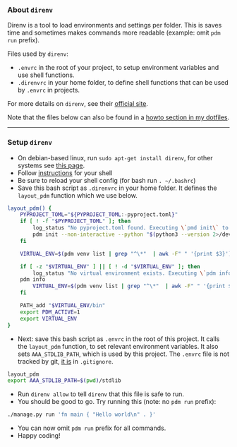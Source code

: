 
### About `direnv`

Direnv is a tool to load environments and settings per folder. This is saves time and sometimes makes commands more readable (example: omit `pdm run` prefix).

Files used by `direnv`:
* `.envrc` in the root of your project, to setup environment variables and use shell functions.
* `.direnvrc` in your home folder, to define shell functions that can be used by `.envrc` in projects.

For more details on `direnv`, see their [official site](https://direnv.net/).

Note that the files below can also be found in a [howto section in my dotfiles](https://github.com/lk16/dotfiles/blob/master/howto/direnv.md).

---

### Setup `direnv`

* On debian-based linux, run `sudo apt-get install direnv`, for other systems see [this page](https://direnv.net/docs/installation.html).
* Follow [instructions](https://direnv.net/docs/hook.html) for your shell
* Be sure to reload your shell config (for bash run `. ~/.bashrc`)
* Save this bash script as `.direnvrc` in your home folder. It defines the `layout_pdm` function which we use below.

```sh
layout_pdm() {
    PYPROJECT_TOML="${PYPROJECT_TOML:-pyproject.toml}"
    if [ ! -f "$PYPROJECT_TOML" ]; then
        log_status "No pyproject.toml found. Executing \`pmd init\` to create a \`$PYPROJECT_TOML\` first."
        pdm init --non-interactive --python "$(python3 --version 2>/dev/null | cut -d' ' -f2 | cut -d. -f1-2)"
    fi

    VIRTUAL_ENV=$(pdm venv list | grep "^\*"  | awk -F" " '{print $3}')

    if [ -z "$VIRTUAL_ENV" ] || [ ! -d "$VIRTUAL_ENV" ]; then
        log_status "No virtual environment exists. Executing \`pdm info\` to create one."
	pdm info
        VIRTUAL_ENV=$(pdm venv list | grep "^\*"  | awk -F" " '{print $3}')
    fi

    PATH_add "$VIRTUAL_ENV/bin"
    export PDM_ACTIVE=1
    export VIRTUAL_ENV
}
```

* Next: save this bash script as `.envrc` in the root of this project. It calls the `layout_pdm` function, to set relevant environment variables. It also sets `AAA_STDLIB_PATH`, which is used by this project. The `.envrc` file is not tracked by git, [it is](../.gitignore) in `.gitignore`.
```sh
layout_pdm
export AAA_STDLIB_PATH=$(pwd)/stdlib
```
* Run `direnv allow` to tell `direnv` that this file is safe to run.
* You should be good to go. Try running this (note: no `pdm run` prefix):
```sh
./manage.py run 'fn main { "Hello world\n" . }'
```
* You can now omit `pdm run` prefix for all commands.
* Happy coding!
